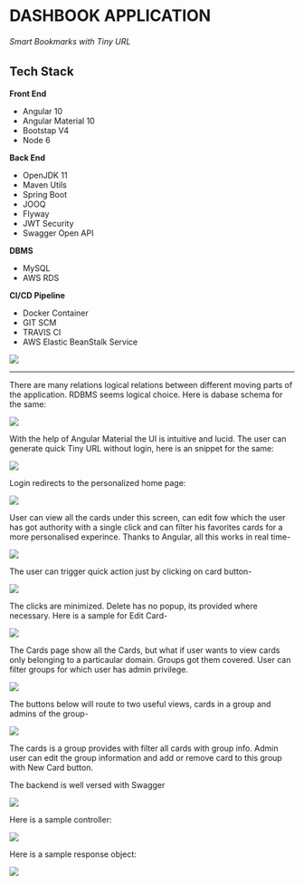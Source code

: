 
# DASHBOOK APPLICATION
###### Smart Bookmarks with Tiny URL

## Tech Stack


**Front End**
- Angular 10
- Angular Material 10
- Bootstap V4
- Node 6

**Back End**
- OpenJDK 11
- Maven Utils
- Spring Boot
- JOOQ
- Flyway
- JWT Security
- Swagger Open API

**DBMS**
- MySQL
- AWS RDS

**CI/CD Pipeline**
- Docker Container
- GIT SCM
- TRAVIS CI
- AWS Elastic BeanStalk Service

<img src="images/pipeline.PNG">

****

There are many relations logical relations between different moving parts of the application.
RDBMS seems logical choice. Here is dabase schema for the same:


<img src="images/schema.PNG">

With the help of Angular Material the UI is intuitive and lucid.
The user can generate quick Tiny URL without login, here is an snippet for the same:

<img src="images/home.PNG">

Login redirects to the personalized home page:

<img src="images/my_home.PNG">

User can view all the cards under this screen, can edit fow which the user has got authority with a single click and can filter his favorites cards for a more personalised experince. 
Thanks to Angular, all this works in real time-

<img src="images/cards.PNG">

The user can trigger quick action just by clicking on card button-

<img src="images/buttons.PNG">

The clicks are minimized. Delete has no popup, its provided where necessary. Here is a sample for Edit Card-

<img src="images/edit_card.PNG">

The Cards page show all the Cards, but what if user wants to view cards only belonging to a particaular domain. Groups got them covered. User can filter groups for which user has admin privilege.

<img src="images/groups.PNG">

The buttons below will route to two useful views, cards in a group and admins of the group-

<img src="images/group_details.PNG">

The cards is a group provides with filter all cards with group info. 
Admin user can edit the group information and add or remove card to this group with New Card button.

The backend is well versed with Swagger

<img src="images/swagger_demo.PNG">

Here is a sample controller:

<img src="images/groups_controller.PNG">

Here is a sample response object:

<img src="images/sample_response.PNG">








